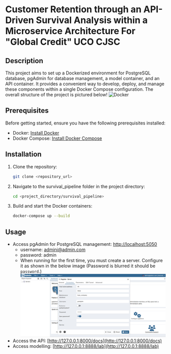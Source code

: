 # Customer Retention through an API-Driven Survival Analysis within a Microservice Architecture For "Global Credit" UCO CJSC


## Description

This project aims to set up a Dockerized environment for PostgreSQL database, pgAdmin for database management, a model container, and an API container. It provides a convenient way to develop, deploy, and manage these components within a single Docker Compose configuration. The overall structure of the project is pictured below!
![Docker](docs/Docker.png)


## Prerequisites

Before getting started, ensure you have the following prerequisites installed:

- Docker: [Install Docker](https://docs.docker.com/get-docker/)
- Docker Compose: [Install Docker Compose](https://docs.docker.com/compose/install/)

## Installation

1. Clone the repository:
   ```bash
   git clone <repository_url>
   ```
2. Navigate to the survival_pipeline folder in the project directory:
   ```bash
   cd <project_directory/survival_pipeline>
   ```

3. Build and start the Docker containers:
   ```bash
   docker-compose up --build
   ```

## Usage

- Access pgAdmin for PostgreSQL management: [http://localhost:5050](http://localhost:5050)
    - username: admini@admin.com 
    - password: admin
    - When running for the first time, you must create a server. Configure it as shown in the below image (Password is blurred it should be `password`.)
    ![Server Setup](docs/pgadmin_setup.png)
- Access the API: [http://127.0.0.1:8000/docs](http://127.0.0.1:8000/docs)
- Access modelling: [http://127.0.0.1:8888/lab](http://127.0.0.1:8888/lab)